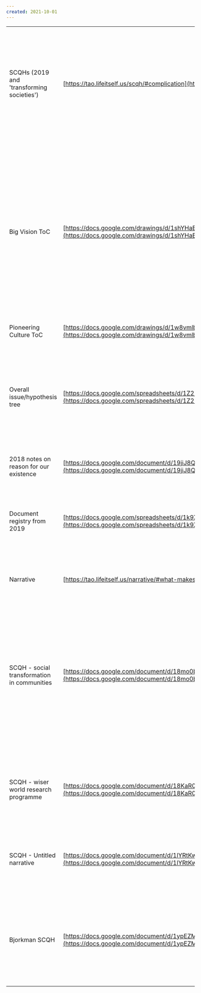 ```yaml
---
created: 2021-10-01
---
```


|   |   |   |   |
|---|---|---|---|
|SCQHs (2019 and 'transforming societies')|[https://tao.lifeitself.us/scqh/#complication](https://tao.lifeitself.us/scqh/#complication)|5|Last all team produced overall SCQH from which the overall issue/hyp trees should folow, and the 'transforming the narrative' SCQH from which the big vision ToC should flow.|
|Big Vision ToC|[https://docs.google.com/drawings/d/1shYHaBKESJjMv0a_zG3-RDksmFCkaZ5XpcLv9ZFX4eQ/edit?usp=sharing](https://docs.google.com/drawings/d/1shYHaBKESJjMv0a_zG3-RDksmFCkaZ5XpcLv9ZFX4eQ/edit?usp=sharing)|5 (v1)|One of the two 'pillars' of our work (at least up until now) by which we hope to attain our overall objective. Essentually a causal breakdown of one half of our overall hypothesis along with pioneering a culture (although this role may change given our pivot)|
|Pioneering Culture ToC|[https://docs.google.com/drawings/d/1w8vmlbIaRlA766WJrSDxq-Zsmyrliw0wpAcZKXY18HE/edit?usp=sharing](https://docs.google.com/drawings/d/1w8vmlbIaRlA766WJrSDxq-Zsmyrliw0wpAcZKXY18HE/edit?usp=sharing)|5 (v1)|As above|
|Overall issue/hypothesis tree|[https://docs.google.com/spreadsheets/d/1Z27C3MvAQi0fhi4MgGK3WB5ukldBBAmABoWdSFr4pGU/edit?usp=sharing](https://docs.google.com/spreadsheets/d/1Z27C3MvAQi0fhi4MgGK3WB5ukldBBAmABoWdSFr4pGU/edit?usp=sharing)|4|Comes out of the overall SCQH to break down question and hypothesis further. Note this from an old SCQH so may not be directly applicable to the updated one we're working on.|
|2018 notes on reason for our existence|[https://docs.google.com/document/d/19jiJ8QtTLdu_pCkwBH1OGKExvcf2C0ob3bGpVmW3Yy4/edit#heading=h.t2ksjporgzbm](https://docs.google.com/document/d/19jiJ8QtTLdu_pCkwBH1OGKExvcf2C0ob3bGpVmW3Yy4/edit#heading=h.t2ksjporgzbm)|2|Foundaitonal thinking to an SCQH|
|Document registry from 2019|[https://docs.google.com/spreadsheets/d/1k9Xn52IOI07fqcZj0wFtvzAKn0xDyDXBmcACL2IEkTg/edit#gid=2133919019](https://docs.google.com/spreadsheets/d/1k9Xn52IOI07fqcZj0wFtvzAKn0xDyDXBmcACL2IEkTg/edit#gid=2133919019)|4 (but maybe outdated)|Contains a number of docs (esp across core and supporting) which would support or feed into an SCQH (but all quite old|
|Narrative|[https://tao.lifeitself.us/narrative/#what-makes-us-different](https://tao.lifeitself.us/narrative/#what-makes-us-different)|5|Should inform or add colour to SCQH|
|SCQH - social transformation in communities|[https://docs.google.com/document/d/18mo0bb0AOz2lq3pTUofuiLF1mfy5fYv9vXeNTprFtso/edit](https://docs.google.com/document/d/18mo0bb0AOz2lq3pTUofuiLF1mfy5fYv9vXeNTprFtso/edit)|5|Specific to this project, but should overlap and cohere with broader pioneering a culture SCQH.  <br>  <br>Rufus 2024-02-13 i don't think this is relevant at all. This looks like a practice SCQH by someone e.g. Theo.|
|SCQH - wiser world research programme|[https://docs.google.com/document/d/18KaR0xlb1MZ0nArHDwAoApFtQZer1hy_1ce5j2YEVbQ/edit#heading=h.rikmbbt8nz7p](https://docs.google.com/document/d/18KaR0xlb1MZ0nArHDwAoApFtQZer1hy_1ce5j2YEVbQ/edit#heading=h.rikmbbt8nz7p)|5|Specific to this project, but should overlap and cohere with broader transforming the narrative SCQH|
|SCQH - Untitled narrative|[https://docs.google.com/document/d/1lYRtKwAsDh8WwKlC141nsI5ZMeZxjPtbqRP8eEpqi0Y/edit#heading=h.nfqwk218fui3](https://docs.google.com/document/d/1lYRtKwAsDh8WwKlC141nsI5ZMeZxjPtbqRP8eEpqi0Y/edit#heading=h.nfqwk218fui3)|5|Specific to this project, but should overlap and cohere with broader transforming the narrative SCQH|
|Bjorkman SCQH|[https://docs.google.com/document/d/1ypEZMLnh3xaR8uf6WtfTNKYFd2JW_748QBDhpjKPlAo/edit#heading=h.ukbksiv6mbo0](https://docs.google.com/document/d/1ypEZMLnh3xaR8uf6WtfTNKYFd2JW_748QBDhpjKPlAo/edit#heading=h.ukbksiv6mbo0)|5|Specific to this project, but should overlap and cohere with broader pioneering a culture SCQH and our new, post-pivot overall SCQH|